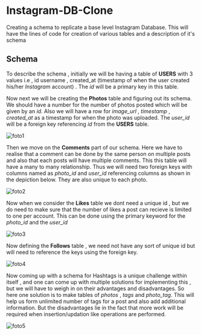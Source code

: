 # Instagram-DB-Clone

Creating a schema to replicate a base level Instagram Database. This will have the lines of code for creation of various tables and a description of it's schema


## Schema

To describe the schema , initially we will be having a table of **USERS** with 3 values  i.e ,
id username , created_at (timestamp of when the user created his/her *Instagram* account) 
. The *id* will be a primary key in this table.

Now next we will be creating the **Photos** table and figuring out its schema. We should have
a number for the number of photos posted which will be given by an *id*. Also we will 
have a row for *image_url* , *timestamp* , *created_at* as a timestamp for when the photo was uploaded.
The *user_id* will be a foreign key referencing *id* from the **USERS** table.


![foto1](https://user-images.githubusercontent.com/80326355/179740844-fec02f7d-be64-4385-8bca-560d52594c48.jpg)


Then we move on the **Comments** part of our schema. Here we have to realise that a comment can be done by the same person on multiple posts and also that each posts will have multiple comments. This this table will have a many to many relationship. Thus we will need two foreign keys with columns named as *photo_id* and *user_id* referencing columns as shown in the depiction below. They are also unique to each photo.


![foto2](https://user-images.githubusercontent.com/80326355/179741475-d016389a-f9fc-4253-9f62-36ab6877e538.jpg)


Now when we consider the **Likes** table we dont need a unique id , but we do need to make sure that the number of likes a post can recieve is limited to one per account. This can be done using the primary keyword for the *photo_id* and the *user_id*



![foto3](https://user-images.githubusercontent.com/80326355/179744130-bf7441cc-ba03-423c-bbfc-f1800a564e47.jpg)


Now defining the **Follows** table , we need not have any sort of unique id but will need to reference the keys using the foreign key.


![foto4](https://user-images.githubusercontent.com/80326355/179744733-6039ff27-29b2-42bc-bb01-a1386143d96a.jpg)


Now coming up with a schema for Hashtags is a unique challenge within itself , and one can come up with multiple solutions for implementing this , but we will have to weigh in on their advantages and disadvantages. So here one solution is to make tables of *photos* , *tags* and *photo_tag*. This will help us form unlimited number of tags for a post and also add additional information. But the disadvantages lie in the fact that more work will be required when insertion/updation like operations are performed.

![foto5](https://user-images.githubusercontent.com/80326355/179745461-826f3ccf-2485-49f0-9a92-15e246ef2998.jpg)



